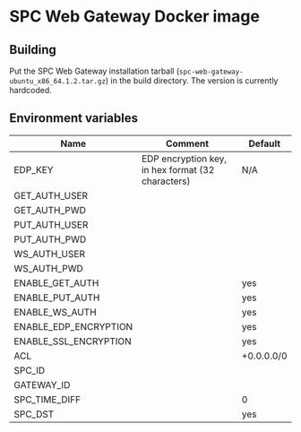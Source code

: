 # SPC Web Gateway Docker image
## Building
Put the SPC Web Gateway installation tarball (`spc-web-gateway-ubuntu_x86_64.1.2.tar.gz`) in the build directory. The version is currently hardcoded.

## Environment variables
| Name  | Comment  | Default  |
|---|---|---|
| EDP_KEY  | EDP encryption key, in hex format (32 characters)  | N/A  |
| GET_AUTH_USER  || |
| GET_AUTH_PWD  || |
| PUT_AUTH_USER |   ||
| PUT_AUTH_PWD  |  ||
| WS_AUTH_USER  | ||
| WS_AUTH_PWD  | ||
| ENABLE_GET_AUTH  || yes|
| ENABLE_PUT_AUTH  || yes|
| ENABLE_WS_AUTH  || yes |
| ENABLE_EDP_ENCRYPTION  || yes |
| ENABLE_SSL_ENCRYPTION  || yes |
| ACL  || +0.0.0.0/0 |
| SPC_ID  |||
| GATEWAY_ID  |||
| SPC_TIME_DIFF || 0 |
| SPC_DST || yes |
